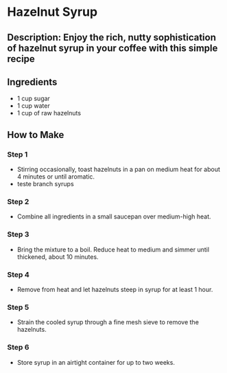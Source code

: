 # Hazelnut Syrup

## Description: Enjoy the rich, nutty sophistication of hazelnut syrup in your coffee with this simple recipe

## Ingredients

- 1 cup sugar
- 1 cup water
- 1 cup of raw hazelnuts

## How to Make

### Step 1

- Stirring occasionally, toast hazelnuts in a pan on medium heat for about 4 minutes or until aromatic.
- teste branch syrups
### Step 2

- Combine all ingredients in a small saucepan over medium-high heat.

### Step 3

- Bring the mixture to a boil. Reduce heat to medium and simmer until thickened, about 10 minutes.

### Step 4

- Remove from heat and let hazelnuts steep in syrup for at least 1 hour.

### Step 5

- Strain the cooled syrup through a fine mesh sieve to remove the hazelnuts.

### Step 6

- Store syrup in an airtight container for up to two weeks.
